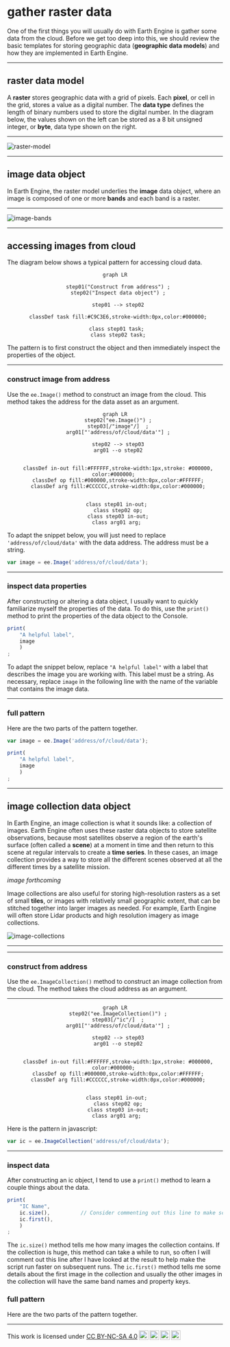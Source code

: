 # __gather raster data__  

One of the first things you will usually do with Earth Engine is gather some data from the cloud. Before we get too deep into this, we should review the basic templates for storing geographic data (__geographic data models__) and how they are implemented in Earth Engine.     

---  
## __raster data model__  

A __raster__ stores geographic data with a grid of pixels. Each __pixel__, or cell in the grid, stores a value as a digital number. The __data type__ defines the length of binary numbers used to store the digital number. In the diagram below, the values shown on the left can be stored as a 8 bit unsigned integer, or __byte__, data type shown on the right. 

---  

![raster-model](http://geography.middlebury.edu/howarth/ee_edu/eePatterns/gatherData/raster.png)

---  

## __image data object__  

In Earth Engine, the raster model underlies the __image__ data object, where an image is composed of one or more __bands__ and each band is a raster.  

---   

![image-bands](http://geography.middlebury.edu/howarth/ee_edu/eePatterns/gatherData/bands_images_0910.png)

---  

## __accessing images from cloud__  

The diagram below shows a typical pattern for accessing cloud data.

<center>

``` mermaid
graph LR

  step01("Construct from address") ;
  step02("Inspect data object") ;

  step01 --> step02

  classDef task fill:#C9C3E6,stroke-width:0px,color:#000000;
  
  class step01 task; 
  class step02 task;

```

</center>

The pattern is to first construct the object and then immediately inspect the properties of the object.  

---

### __construct image from address__    

Use the ```ee.Image()``` method to construct an image from the cloud. This method takes the address for the data asset as an argument.   

<center>

``` mermaid
graph LR
  step02("ee.Image()") ;
  step03[/"image"/]  ;
  arg01["'address/of/cloud/data'"] ;

  step02 --> step03
  arg01 --o step02


  classDef in-out fill:#FFFFFF,stroke-width:1px,stroke: #000000, color:#000000; 
  classDef op fill:#000000,stroke-width:0px,color:#FFFFFF;
  classDef arg fill:#CCCCCC,stroke-width:0px,color:#000000;
  

  class step01 in-out; 
  class step02 op;
  class step03 in-out;
  class arg01 arg; 
```

</center>

To adapt the snippet below, you will just need to replace ```'address/of/cloud/data'``` with the data address. The address must be a string.  

```js
var image = ee.Image('address/of/cloud/data');
```


---

### __inspect data properties__  

After constructing or altering a data object, I usually want to quickly familiarize myself the properties of the data. To do this, use the ```print()``` method to print the properties of the data object to the Console.  

```js
print(
    "A helpful label",
    image
    )
;
```   

To adapt the snippet below, replace ```"A helpful label"``` with a label that describes the image you are working with. This label must be a string. As necessary, replace ```image``` in the following line with the name of the variable that contains the image data.  

---  

### __full pattern__ 

Here are the two parts of the pattern together.

```js
var image = ee.Image('address/of/cloud/data');

print(
    "A helpful label",
    image
    )
;
```

---  

## __image collection data object__  

In Earth Engine, an image collection is what it sounds like: a collection of images. Earth Engine often uses these raster data objects to store satellite observations, because most satellites observe a region of the earth's surface (often called a __scene__) at a moment in time and then return to this scene at regular intervals to create a __time series__. In these cases, an image collection provides a way to store all the different scenes observed at all the different times by a satellite mission.    

_image forthcoming_  

Image collections are also useful for storing high-resolution rasters as a set of small __tiles__, or images with relatively small geographic extent, that can be stitched together into larger images as needed. For example, Earth Engine will often store Lidar products and high resolution imagery as image collections. 

![image-collections](http://geography.middlebury.edu/howarth/ee_edu/eePatterns/gatherData/image-collection.png)

---  

---  

### __construct from address__  

Use the ```ee.ImageCollection()``` method to construct an image collection from the cloud. The method takes the cloud address as an argument.  

---  

<center>

``` mermaid
graph LR
  step02("ee.ImageCollection()") ;
  step03[/"ic"/]  ;
  arg01["'address/of/cloud/data'"] ;

  step02 --> step03
  arg01 --o step02


  classDef in-out fill:#FFFFFF,stroke-width:1px,stroke: #000000, color:#000000; 
  classDef op fill:#000000,stroke-width:0px,color:#FFFFFF;
  classDef arg fill:#CCCCCC,stroke-width:0px,color:#000000;
  

  class step01 in-out; 
  class step02 op;
  class step03 in-out;
  class arg01 arg; 
```

</center>

Here is the pattern in javascript:

```js
var ic = ee.ImageCollection('address/of/cloud/data');

```

---  

### __inspect data__  

After constructing an ic object, I tend to use a ```print()``` method to learn a couple things about the data.  

```js
print(
    "IC Name",
    ic.size(),          // Consider commenting out this line to make script run faster. 
    ic.first(),
    )
;
```   

The ```ic.size()``` method tells me how many images the collection contains. If the collection is huge, this method can take a while to run, so often I will comment out this line after I have looked at the result to help make the script run faster on subsequent runs. The ```ic.first()``` method tells me some details about the first image in the collection and usually the other images in the collection will have the same band names and property keys.  

### __full pattern__  

Here are the two parts of the pattern together.  



---  

<p xmlns:cc="http://creativecommons.org/ns#" >This work is licensed under <a href="https://creativecommons.org/licenses/by-nc-sa/4.0/?ref=chooser-v1" target="_blank" rel="license noopener noreferrer" style="display:inline-block;">CC BY-NC-SA 4.0<img style="height:22px!important;margin-left:3px;vertical-align:text-bottom;" src="https://mirrors.creativecommons.org/presskit/icons/cc.svg?ref=chooser-v1" alt=""><img style="height:22px!important;margin-left:3px;vertical-align:text-bottom;" src="https://mirrors.creativecommons.org/presskit/icons/by.svg?ref=chooser-v1" alt=""><img style="height:22px!important;margin-left:3px;vertical-align:text-bottom;" src="https://mirrors.creativecommons.org/presskit/icons/nc.svg?ref=chooser-v1" alt=""><img style="height:22px!important;margin-left:3px;vertical-align:text-bottom;" src="https://mirrors.creativecommons.org/presskit/icons/sa.svg?ref=chooser-v1" alt=""></a></p>